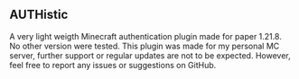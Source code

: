 ## AUTHistic
A very light weigth Minecraft authentication plugin made for paper 1.21.8. No other version were tested.
This plugin was made for my personal MC server, further support or regular updates are not to be expected. However, feel free to report any issues or suggestions on GitHub.
